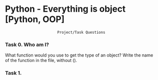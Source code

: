 # Python - Everything is object [Python, OOP]
                            Project/Task Questions

### Task 0. Who am I?

What function would you use to get the type of an object?
Write the name of the function in the file, without ().

### Task 1.
